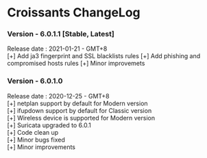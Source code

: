 # Croissants ChangeLog

### Version - 6.0.1.1 [Stable, Latest]  
Release date : 2021-01-21 - GMT+8  
[+] Add ja3 fingerprint and SSL blacklists rules
[+] Add phishing and compromised hosts rules
[+] Minor improvemets

### Version - 6.0.1.0 
Release date : 2020-12-25 - GMT+8  
[+] netplan support by default for Modern version  
[+] ifupdown support by default for Classic version  
[+] Wireless device is supported for Modern version  
[+] Suricata upgraded to 6.0.1  
[+] Code clean up  
[+] Minor bugs fixed  
[+] Minor improvements  

